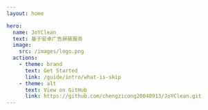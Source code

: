 ```yaml
---
layout: home

hero:
  name: JoYClean
  text: 基于安卓广告屏蔽服务
  image:
    src: /images/logo.png
  actions:
    - theme: brand
      text: Get Started
      link: /guide/intro/what-is-skip
    - theme: alt
      text: View on GitHub
      link: https://github.com/chengzicong20040913/JoYClean.git
---
```

